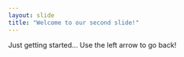```yaml
---
layout: slide
title: "Welcome to our second slide!"
---
```

Just getting started...
Use the left arrow to go back!
